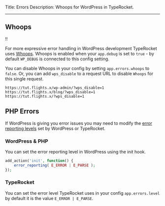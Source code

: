 Title: Errors
Description: Whoops for WordPress in TypeRocket.

---

## Whoops

!!

For more expressive error handling in WordPress development TypeRocket uses [Whoops](https://github.com/filp/whoops). Whoops is enabled when your `app.debug` is set to `true` - by default `WP_DEBUG` is connected to this config setting.

You can disable Whoops in your config by setting `app.errors.whoops` to `false`. Or, you can add `wps_disable` to a request URL to disable `Whoops` for this single request.

```
https://tut.flights.x/wp-admin/?wps_disable=1
https://tut.flights.x/blog/?wps_disable=1
https://tut.flights.x/?wps_disable=1
```

## PHP Errors

If WordPress is giving you error issues you may need to modify the [error reporting levels](https://www.php.net/manual/en/function.error-reporting.php) set by WordPress or TypeRocket.

### WordPress & PHP

You can set the error reporting level in WordPress using the init hook.
```php
add_action('init', function() {
    error_reporting( E_ERROR | E_PARSE );
});
```

### TypeRocket

You can set the error level TypeRocket uses in your config `app.errors.level` by default it is the value `E_ERROR | E_PARSE`.